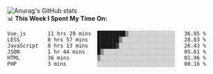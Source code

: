 
![Anurag's GitHub stats](https://github-readme-stats.vercel.app/api?username=supergczh&show_icons=true&theme=radical)
<br />
📊 **This Week I Spent My Time On:**

<!--START_SECTION:waka-->

```text
Vue.js       11 hrs 29 mins  █████████▒░░░░░░░░░░░░░░░   36.95 %
LESS         8 hrs 57 mins   ███████▒░░░░░░░░░░░░░░░░░   28.83 %
JavaScript   8 hrs 13 mins   ██████▓░░░░░░░░░░░░░░░░░░   26.43 %
JSON         1 hr 44 mins    █▒░░░░░░░░░░░░░░░░░░░░░░░   05.61 %
HTML         36 mins         ▒░░░░░░░░░░░░░░░░░░░░░░░░   01.96 %
PHP          3 mins          ░░░░░░░░░░░░░░░░░░░░░░░░░   00.16 %
```

<!--END_SECTION:waka-->
